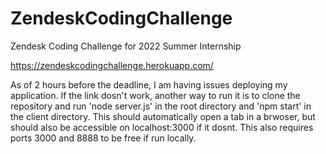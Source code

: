 # ZendeskCodingChallenge

Zendesk Coding Challenge for 2022 Summer Internship

https://zendeskcodingchallenge.herokuapp.com/

As of 2 hours before the deadline, I am having issues deploying my application. If the link dosn't work, another way to run it is to clone the repository and run 'node server.js' in the root directory and 'npm start' in the client directory. This should automatically open a tab in a brwoser, but should also be accessible on localhost:3000 if it dosnt. This also requires ports 3000 and 8888 to be free if run locally.
